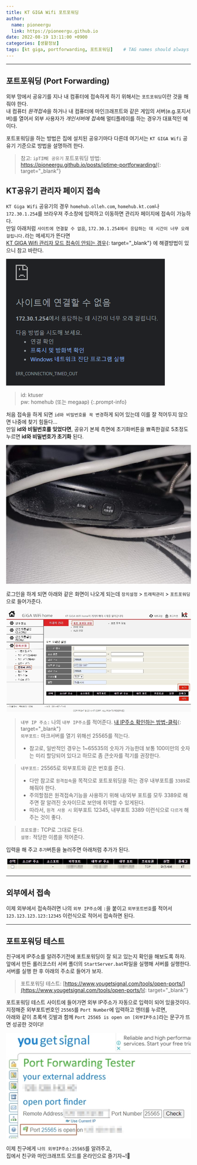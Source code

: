 ```yaml
---
title: KT GIGA Wifi 포트포워딩
author:
  name: pioneergu
  link: https://pioneergu.github.io
date: 2022-08-19 13:11:00 +0900
categories: [생활정보]
tags: [kt giga, portforwarding, 포트포워딩]    # TAG names should always be lowercase
---
```


---
## **포트포워딩 (Port Forwarding)**

외부 망에서 공유기를 지나 내 컴퓨터에 접속하게 하기 위해서는 `포트포워딩`이란 것을 해 줘야 한다.  
내 컴퓨터 *원격접속*을 하거나 내 컴퓨터에 마인크래프트와 같은 게임의 서버(e.g.포지서버)를 열어서 외부 사용자가 *개인서버에 접속*해 멀티플레이를 하는 경우가 대표적인 예이다.  

포트포워딩을 하는 방법은 집에 설치된 공유기마다 다른데 여기서는 `KT GIGA Wifi` 공유기 기준으로 방법을 설명하려 한다.

> 참고: `ipTIME 공유기` 포트포워딩 방법: <https://pioneergu.github.io/posts/iptime-portforwarding/>{: target="_blank"}

## **KT공유기 관리자 페이지 접속**

`KT Giga Wifi` 공유기의 경우 `homehub.olleh.com`, `homehub.kt.com`나 `172.30.1.254`를 브라우져 주소창에 입력하고 이동하면 관리자 페이지에 접속이 가능하다.  
만일 아래처럼 `사이트에 연결할 수 없음`, `172.30.1.254에서 응답하는 데 시간이 너무 오래 걸립니다.`라는 메세지가 뜬다면  
[KT GIGA Wifi 관리자 모드 접속이 안되는 경우](https://pioneergu.github.io/posts/kt-giga-connection-error/){: target="_blank"} 에 해결방법이 있으니 참고 바란다.

![kt-portforwarding-1](/assets/img/posting/생활정보/kt-portforwarding-1.png)

> id: ktuser  
> pw: homehub (또는 megaap)
{:.prompt-info}

처음 접속을 하게 되면 `id와 비밀번호를 꼭 변경`하게 되어 있는데 이를 잘 적어두지 않으면 나중에 찾기 힘들다...  
만일 **id와 비밀번호를 잊었다면**, 공유기 본체 측면에 초기화버튼을 뾰족한걸로 5초정도 누르면 **id와 비밀번호가 초기화** 된다.

![kt-portforwarding-2](/assets/img/posting/생활정보/kt-portforwarding-2.jpg)

로그인을 하게 되면 아래와 같은 화면이 나오게 되는데 `장치설정` > `트래픽관리` > `포트포워딩`으로 들어가준다.

![kt-portforwarding-3](/assets/img/posting/생활정보/kt-portforwarding-3.jpg)

> `내부 IP 주소:` 나의 `내부 IP주소`를 적어준다. [내 IP주소 확인하는 방법-클릭](https://pioneergu.github.io/posts/my-external-ip/){: target="_blank"}  
> `외부포트:` 마크서버를 열기 위해선 25565를 적는다.
> 
> -   참고로, 일반적인 경우는 1~65535의 숫자가 가능한데 보통 100미만의 숫자는 미리 할당되어 있다고 하므로 좀 큰숫자를 적기를 권장한다.

> `내부포트:` 25565로 외부포트와 같은 번호를 준다.
> 
> -   다만 참고로 `원격접속`을 목적으로 포트포워딩을 하는 경우 내부포트를 `3389`로 해줘야 한다.
> -   주의할점은 원격접속기능을 사용하기 위해 내/외부 포트를 모두 3389로 해주면 잘 알려진 숫자이므로 보안에 취약할 수 있게된다.
> -   따라서, `원격 사용 시` 외부포트 12345, 내부포트 3389 이런식으로 `다르게` 해 주는 것이 좋다.

> `프로토콜:` TCP로 그대로 둔다.  
> `설명:` 적당한 이름을 적어준다.

입력을 해 주고 `추가`버튼을 눌러주면 아래처럼 추가가 된다.

![kt-portforwarding-4](/assets/img/posting/생활정보/kt-portforwarding-4.jpg)

---
## **외부에서 접속**

이제 외부에서 접속하려면 나의 `외부 IP주소`에 `:`을 붙이고 `외부포트번호`를 적어서 `123.123.123.123:12345` 이런식으로 적어서 접속하면 된다.  

---
## **포트포워딩 테스트**

친구에게 IP주소를 알려주기전에 포트포워딩이 잘 되고 있는지 확인을 해보도록 하자.  
앞에서 만든 롤러코스터 서버 폴더의 `StartServer.bat`파일을 실행해 서버를 실행한다.  
서버를 실행 한 후 아래의 주소로 들어가 보자.

> 포트포워딩 테스트: [https://www.yougetsignal.com/tools/open-ports/](https://www.yougetsignal.com/tools/open-ports/){: target="_blank"}

포트포워딩 테스트 사이트에 들어가면 외부 IP주소가 자동으로 입력이 되어 있을것이다.  
지정해준 외부포트번호인 `25565`를 `Port Number`에 입력하고 엔터를 누르면,  
아래와 같이 초록색 깃발과 함께 `Port 25565 is open on [외부IP주소]`라는 문구가 뜨면 성공한 것이다!

![kt-portforwarding-5](/assets/img/posting/생활정보/kt-portforwarding-5.jpg)

이제 친구에게 `나의 외부IP주소:25565`를 알려주고,  
집에서 친구와 마인크래프트 모드를 온라인으로 즐기자~!👏